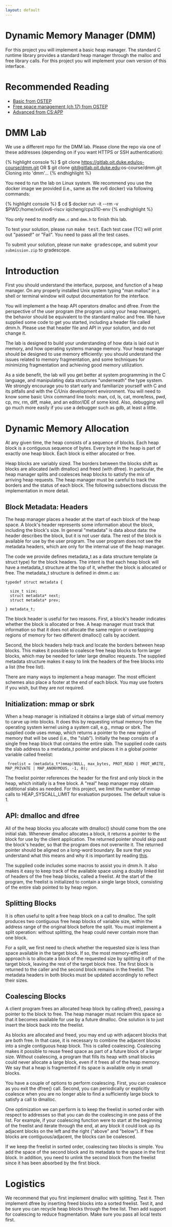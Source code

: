 ```yaml
---
layout: default
---
```



# Dynamic Memory Manager (DMM)

For this project you will implement a basic heap manager. The standard C runtime library provides a standard heap manager through the malloc and free library calls. For this project you will implement your own version of this interface.

# Recommended Reading 

* [Basic from OSTEP](http://pages.cs.wisc.edu/~remzi/OSTEP/vm-api.pdf)
* [Free space management (ch 17) from OSTEP](http://pages.cs.wisc.edu/~remzi/OSTEP/vm-freespace.pdf)
* [Advanced from CS:APP](https://www2.cs.duke.edu/courses/fall20/compsci310/internal/dynamicmem.pdf)


# DMM Lab

We use a different repo for the DMM lab. Please clone the repo via one of these addresses (depending on if you want HTTPS or SSH authentication):

{% highlight console %}
$ git clone https://gitlab.oit.duke.edu/os-course/dmm.git
OR
$ git clone git@gitlab.oit.duke.edu:os-course/dmm.git
Cloning into 'dmm'...
{% endhighlight %}

You need to run the lab on Linux system. We recommend you use the docker image we provided (i.e., same as the xv6 docker) via following commands:

{% highlight console %}
$ cd <PathToBaseRepo>
$ docker run -it --rm -v $PWD:/home/xv6/xv6-riscv iqicheng/cps310-env
{% endhighlight %}

You only need to modify `dmm.c` and `dmm.h` to finish this lab.

To test your solution, please run <kbd>make test</kbd>. Each test case (TC) will print out "passed!" or "Fail". You need to pass all the test cases.

To submit your solution, please run <kbd>make gradescope</kbd>, and submit your `submission.zip` to gradescope.


# Introduction

First you should understand the interface, purpose, and function of a heap manager. On any properly installed Unix system typing "man malloc" in a shell or terminal window will output documentation for the interface.

You will implement a the heap API operators dmalloc and dfree. From the perspective of the user program (the program using your heap manager), the behavior should be equivalent to the standard malloc and free. We have supplied some code to get you started, including a header file called dmm.h. Please use that header file and API in your solution, and do not change it.

The lab is designed to build your understanding of how data is laid out in memory, and how operating systems manage memory. Your heap manager should be designed to use memory efficiently: you should understand the issues related to memory fragmentation, and some techniques for minimizing fragmentation and achieving good memory utilization.

As a side benefit, the lab will you get better at system programming in the C language, and manipulating data structures "underneath" the type system. We strongly encourage you to start early and familiarize yourself with C and its pitfalls and with the C/Unix development environment. You will need to know some basic Unix command line tools: man, cd, ls, cat, more/less, pwd, cp, mv, rm, diff, make, and an editor/IDE of some kind. Also, debugging will go much more easily if you use a debugger such as gdb, at least a little.

# Dynamic Memory Allocation

At any given time, the heap consists of a sequence of blocks. Each heap block is a contiguous sequence of bytes. Every byte in the heap is part of exactly one heap block. Each block is either allocated or free.

Heap blocks are variably sized. The borders between the blocks shift as blocks are allocated (with dmalloc) and freed (with dfree). In particular, the heap manager splits and coalesces heap blocks to satisfy the mix of arriving heap requests. The heap manager must be careful to track the borders and the status of each block. The following subsections discuss the implementation in more detail.

## Block Metadata: Headers

The heap manager places a header at the start of each block of the heap space. A block's header represents some information about the block, including the block's size. In general "metadata" is data about data: the header describes the block, but it is not user data. The rest of the block is available for use by the user program. The user program does not see the metadata headers, which are only for the internal use of the heap manager.

The code we provide defines metadata_t as a data structure template (a struct type) for the block headers. The intent is that each heap block will have a metadata_t structure at the top of it, whether the block is allocated or free. The metadata_t structure is defined in dmm.c as:

    typedef struct metadata {
    
      size_t size;
      struct metadata* next;
      struct metadata* prev;
    
    } metadata_t;


The block header is useful for two reasons. First, a block's header indicates whether the block is allocated or free. A heap manager must track that information so that it does not allocate the same region or overlapping regions of memory for two different dmalloc() calls by accident.

Second, the block headers help track and locate the borders between heap blocks. This makes it possible to coalesce free heap blocks to form larger blocks, which may be needed for later large dmalloc requests. The supplied metadata structure makes it easy to link the headers of the free blocks into a list (the free list).

There are many ways to implement a heap manager. The most efficient schemes also place a footer at the end of each block. You may use footers if you wish, but they are not required.

## Initialization: mmap or sbrk

When a heap manager is initialized it obtains a large slab of virtual memory to carve up into blocks. It does this by requesting virtual memory from the operating system kernel using a system call, e.g., mmap or sbrk. The supplied code uses mmap, which returns a pointer to the new region of memory that will be used (i.e., the "slab"). Initially the heap consists of a single free heap block that contains the entire slab. The supplied code casts the slab address to a metadata_t pointer and places it in a global pointer variable called freelist:

     freelist = (metadata_t*)mmap(NULL, max_bytes, PROT_READ | PROT_WRITE, MAP_PRIVATE | MAP_ANONYMOUS, -1, 0);


The freelist pointer references the header for the first and only block in the heap, which initially is a free block. A "real" heap manager may obtain additional slabs as needed. For this project, we limit the number of mmap calls to HEAP_SYSCALL_LIMIT for evaluation purposes. The default value is 1.

## API: dmalloc and dfree

All of the heap blocks you allocate with dmalloc() should come from the one initial slab. Whenever dmalloc allocates a block, it returns a pointer to the block for use by the client application. The returned pointer should skip past the block's header, so that the program does not overwrite it. The returned pointer should be aligned on a long-word boundary. Be sure that you understand what this means and why it is important by reading [this](https://www2.cs.duke.edu/courses/fall20/compsci310/internal/dynamicmem.pdf).

The supplied code includes some macros to assist you in dmm.h. It also makes it easy to keep track of the available space using a doubly linked list of headers of the free heap blocks, called a freelist. At the start of the program, the freelist is initialized to contain a single large block, consisting of the entire slab pointed to by heap region.

## Splitting Blocks

It is often useful to split a free heap block on a call to dmalloc. The split produces two contiguous free heap blocks of variable size, within the address range of the original block before the split. You must implement a split operation: without splitting, the heap could never contain more than one block.

For a split, we first need to check whether the requested size is less than space available in the target block. If so, the most memory-efficient approach is to allocate a block of the requested size by splitting it off of the target block, leaving the rest of the target block free. The first block is returned to the caller and the second block remains in the freelist. The metadata headers in both blocks must be updated accordingly to reflect their sizes.

## Coalescing Blocks

A client program frees an allocated heap block by calling dfree(), passing a pointer to the block to free. The heap manager must reclaim this space so that it becomes available for use by a future dmalloc. One solution is to just insert the block back into the freelist.

As blocks are allocated and freed, you may end up with adjacent blocks that are both free. In that case, it is necessary to combine the adjacent blocks into a single contiguous heap block. This is called coalescing. Coalescing makes it possible to reuse freed space as part of a future block of a larger size. Without coalescing, a program that fills its heap with small blocks could never allocate a large block, even if it frees all of the heap memory. We say that a heap is fragmented if its space is available only in small blocks.

You have a couple of options to perform coalescing. First, you can coalesce as you exit the dfree() call. Second, you can periodically or explicitly coalesce when you are no longer able to find a sufficiently large block to satisfy a call to dmalloc.

One optimization we can perform is to keep the freelist in sorted order with respect to addresses so that you can do the coalescing in one pass of the list. For example, if your coalescing function were to start at the beginning of the freelist and iterate through the end, at any block it could look up its adjacent blocks on the left and the right ("above" and "below"). If free blocks are contiguous/adjacent, the blocks can be coalesced.

If we keep the freelist in sorted order, coalescing two blocks is simple. You add the space of the second block and its metadata to the space in the first block. In addition, you need to unlink the second block from the freelist since it has been absorbed by the first block.

# Logistics

We recommend that you first implement dmalloc with splitting. Test it. Then implement dfree by inserting freed blocks into a sorted freelist. Test it, and be sure you can recycle heap blocks through the free list. Then add support for coalescing to reduce fragmentation. Make sure you pass all local tests first.


